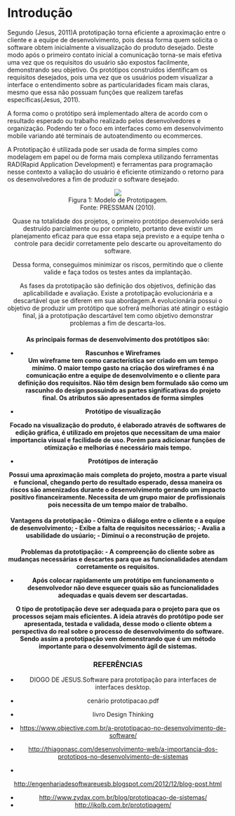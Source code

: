# Introdução

Segundo (Jesus, 2011)A prototipação torna eficiente a aproximação entre o cliente e a equipe de desenvolvimento, pois dessa forma quem solicita o software obtem inicialmente a visualização do produto desejado. Deste modo após o primeiro contato inicial a comunicação torna-se mais efetiva uma vez que os requisitos do usuário são expostos facilmente, demonstrando seu objetivo.
Os protótipos construídos identificam os requisitos desejados, pois  uma vez que os usuários podem visualizar a interface o entendimento sobre as particularidades ficam mais claras, mesmo que essa não possuam funções que realizem tarefas específicas(Jesus, 2011).

A forma como o protótipo será implementado altera de acordo com o resultado esperado ou trabalho realizado pelos desenvolvedores e organização. Podendo ter o foco em interfaces como em desenvolvimento mobile variando até terminais de autoatendimento ou ecommerces.

A Prototipação é utilizada pode ser usada de forma simples como modelagem em papel ou de forma mais complexa utilizando ferramentas RAD(Rapid Application Development) e ferramentas para programação nesse contexto a valiação do usuário é eficiente otimizando o retorno para os desenvolvedores a fim de produzir o software desejado.

<center><img src="http://jkolb.com.br/wp-content/uploads/2013/12/prototipagem.png"></center>
<center>Figura 1: Modelo de Prototipagem.</center>
<center>Fonte: PRESSMAN (2010).<c/enter>



Quase na totalidade dos projetos, o primeiro protótipo desenvolvido será destruído parcialmente ou por completo, portanto deve existir um planejamento eficaz para que essa etapa seja previsto e a equipe tenha o controle para decidir corretamente pelo descarte ou aproveitamento do software.
 <p> Dessa forma, conseguimos minimizar os riscos, permitindo que o cliente valide e faça todos os testes antes da implantação.






 As fases da prototipação são definição dos objetivos, definição das aplicabilidade e avaliação. Existe a prototipação evolucionária e a descartável que se diferem em sua abordagem.A evolucionária possui o objetivo de produzir um protótipo que sofrerá melhorias até atingir o estágio final, já a prototipação descartável tem como objetivo demonstrar problemas a fim de descarta-los.

<h4>As principais formas de desenvolvimento dos protótipos são:

 - Rascunhos e Wireframes  
  Um wireframe tem como característica ser criado em um tempo mínimo. O maior tempo gasto na criação dos wireframes é na comunicação entre a equipe de desenvolvimento e o cliente para definição dos requisitos.
  Não têm design bem formulado são como um rascunho do design
 possuindo as partes significativas do projeto final. Os atributos são apresentados de forma simples

 - Protótipo de visualização

Focado na visualização do produto, é elaborado através de softwares de
edição gráfica, é utilizado em projetos que necessitam de uma maior importancia visual e facilidade de uso. Porém para adicionar funções de otimização e melhorias é necessário mais tempo.


- Protótipos de interação

Possui uma aproximação mais completa do projeto, mostra a parte visual e funcional, chegando perto do resultado esperado, dessa maneira os riscos são amenizados durante o desenvolvimento gerando um impacto  positivo financeiramente. Necessita de um grupo maior de profissionais
pois necessita de um tempo maior de  trabalho.


<h4>Vantagens da prototipação
- Otimiza o diálogo entre o cliente e a equipe de desenvolvimento;
- Exibe a falta de requisitos necessários;
- Avalia a usabilidade do usúario;
- Diminui o a reconstrução de projeto.

<h4>Problemas da prototipação:
- A compreenção do cliente sobre as mudanças necessárias e descartes para que as funcionalidades atendam corretamente os requisitos.

- Após colocar rapidamente um protótipo em funcionamento o desenvolvedor não deve esquecer quais são as funcionalidades adequadas e quais devem ser descartadas.


O tipo de prototipação deve ser adequada para o projeto para que os processos sejam mais eficientes. A ideia através do protótipo pode ser apresentada, testada e validada, desse modo o cliente obtem a perspectiva do real sobre o processo de desenvolvimento do software. Sendo assim a prototipação vem demonstrando que é um método importante para o desenvolvimento ágil de sistemas.









### **REFERÊNCIAS** ###
- DIOGO DE JESUS.Software para prototipação para interfaces de interfaces desktop.

- cenário prototipacao.pdf

- livro Design Thinking

- https://www.objective.com.br/a-prototipacao-no-desenvolvimento-de-software/

- http://thiagonasc.com/desenvolvimento-web/a-importancia-dos-prototipos-no-desenvolvimento-de-sistemas

-
http://engenhariadesoftwareuesb.blogspot.com/2012/12/blog-post.html

- http://www.zydax.com.br/blog/prototipacao-de-sistemas/
- http://jkolb.com.br/prototipagem/
